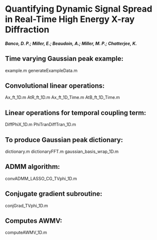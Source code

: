 # Quantifying Dynamic Signal Spread in Real-Time High Energy X-ray Diffraction
##### Banco, D. P.; Miller, E.; Beaudoin, A.; Miller, M. P.; Chatterjee, K.

## Time varying Gaussian peak example:
example.m
generateExampleData.m

## Convolutional linear operations:
Ax_ft_1D.m
AtR_ft_1D.m
Ax_ft_1D_Time.m
AtB_ft_1D_Time.m

## Linear operations for temporal coupling term:
DiffPhiX_1D.m
PhiTranDiffTran_1D.m

## To produce Gaussian peak  dictionary:
dictionary.m
dictionaryFFT.m
gaussian_basis_wrap_1D.m

## ADMM algorithm:
convADMM_LASSO_CG_TVphi_1D.m

## Conjugate gradient subroutine:
conjGrad_TVphi_1D.m

## Computes AWMV:
computeAWMV_1D.m



